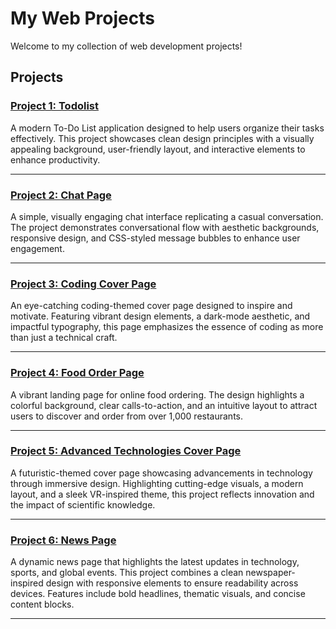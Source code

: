 # My Web Projects

Welcome to my collection of web development projects!

## Projects

### [Project 1: Todolist](https://balamurugan2004m.github.io/Static-Website-for-mobile/Todolist/)
A modern To-Do List application designed to help users organize their tasks effectively. This project showcases clean design principles with a visually appealing background, user-friendly layout, and interactive elements to enhance productivity.

---

### [Project 2: Chat Page](https://balamurugan2004m.github.io/Static-Website-for-mobile/Chat-Page/)
A simple, visually engaging chat interface replicating a casual conversation. The project demonstrates conversational flow with aesthetic backgrounds, responsive design, and CSS-styled message bubbles to enhance user engagement.

---

### [Project 3: Coding Cover Page](https://balamurugan2004m.github.io/Static-Website-for-mobile/Coding-Cover-Page/)
An eye-catching coding-themed cover page designed to inspire and motivate. Featuring vibrant design elements, a dark-mode aesthetic, and impactful typography, this page emphasizes the essence of coding as more than just a technical craft.

---

### [Project 4: Food Order Page](https://balamurugan2004m.github.io/Static-Website-for-mobile/Food-Order-Page/)
A vibrant landing page for online food ordering. The design highlights a colorful background, clear calls-to-action, and an intuitive layout to attract users to discover and order from over 1,000 restaurants.

---

### [Project 5: Advanced Technologies Cover Page](https://balamurugan2004m.github.io/Static-Website-for-mobile/Advanced-Technologies/)
A futuristic-themed cover page showcasing advancements in technology through immersive design. Highlighting cutting-edge visuals, a modern layout, and a sleek VR-inspired theme, this project reflects innovation and the impact of scientific knowledge.


---

### [Project 6: News Page](https://balamurugan2004m.github.io/Static-Website-for-mobile/News-Page/)
A dynamic news page that highlights the latest updates in technology, sports, and global events. This project combines a clean newspaper-inspired design with responsive elements to ensure readability across devices. Features include bold headlines, thematic visuals, and concise content blocks.

---





